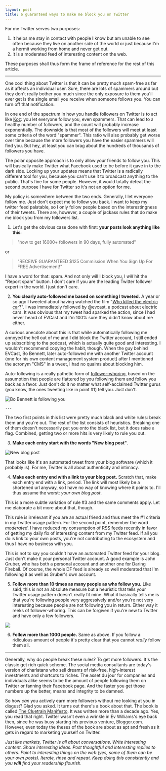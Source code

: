 ```yaml
---
layout: post
title: 6 guaranteed ways to make me block you on Twitter
---
```

For me Twitter serves two purposes:

  1. It helps me stay in contact with people I know but am unable to see often because they live on another side of the world or just because I'm a hermit working from home and never get out.
  2. It is a moderated feed of interesting content on the web.

These purposes shall thus form the frame of reference for the rest of this article.

---

One cool thing about Twitter is that it can be pretty much spam-free as far as it affects an individual user. Sure, there are lots of spammers around but they don't really bother you much since the only exposure to them you'll ever get is the single email you receive when someone follows you. You can turn off that notification.

In one end of the spectrum in how you handle followers on Twitter is to act like [Koz](http://twitter.com/nzkoz/): you let everyone follow you, even spammers. That can lead to a healthy number of followers, and the count will probably increase exponentially. The downside is that most of the followers will meet at least some criteria of the word "spammer". This ratio will also probably get worse over time because the more followers you have the easier spammers will find you. But hey, at least you can brag about the hundreds of thousands of followers you have.

The polar opposite approach is to only allow your friends to follow you. This will basically make Twitter what Facebook used to be before it gave in to the dark side. Locking up your updates means that Twitter is a radically different tool for you, because you can't use it to broadcast anything to the public. That's fine for some people. However, it would totally defeat the second purpose I have for Twitter so it's not an option for me.

My policy is somewhere between the two ends. Generally, I let everyone follow me. Just don't expect me to follow you back. I want to keep my twitter feed palatable, so I only follow people based on the interestingness of their tweets. There are, however, a couple of jackass rules that do make me block you from my followers list.

1. Let's get the obvious case done with first: **your posts look anything like this**:

  > "how to get 16000+ followers in 90 days, fully automated"

  or
  
  > "RECEIVE GUARANTEED $125 Commission When You Sign Up For FREE Advertisement!"

  I have a word for that: spam. And not only will I block you, I *will* hit the "Report spam" button. I don't care if you are the leading Twitter follower expert in the world. I just don't care.

2. **You clearly auto-followed me based on something I tweeted.** A year or so ago I tweeted about having watched the film "[Who killed the electric car?](http://www.amazon.com/gp/product/B000I5Y8FU?ie=UTF8&tag=jlainenet-20&linkCode=xm2&camp=1789&creativeASIN=B000I5Y8FU)". I was immediately followed by @evcast, a podcast about electric cars. It was obvious that my tweet had sparked the action, since I had never heard of EVCast and I'm 100% sure they didn't know about me either.

  A curious anecdote about this is that while automatically following me annoyed the hell out of me and I did block the Twitter account, I still ended up subscribing to the podcast, which is actually quite good and interesting. I wouldn't recommend copying the habit, though. When the guy behind EVCast, Bo Bennett, later auto-followed me with another Twitter account (one for his own content management system product) after I mentioned the acronym "CMS" in a tweet, I had no qualms about blocking him.

  Auto-following is a really pathetic form of [follower-whoring](http://twitter-fail.com/tag/follower-whoring/), based on the assumption that people are flattered by you following them and follow you back as a favor. Just don't do it no matter what self-acclaimed Twitter gurus (you know, the ones tweeting like in point #1) tell you. Just don't.

  ![Bo Bennett is following you](http://img.skitch.com/20100306-cybx79jm7ejgy5ede3k2stx3mi.png)

    ---

  The two first points in this list were pretty much black and white rules: break them and you're out. The rest of the list consists of heuristics. Breaking one of them doesn't necessarily put you onto the black list, but it does raise a flag. Combined, getting two or more hits is very likely to rule you out.

3. **Make each entry start with the words "New blog post"**.

  ![New blog post](http://img.skitch.com/20100306-ket53taiq86ni3fwjsf9c9tpc8.png)

  That looks like it's an automated tweet from your blog software (which it probably is). For me, Twitter is all about authenticity and intimacy.

4. **Make each entry end with a link to your blog post.** Scratch that, make each entry end with a link, period. The link will most likely be a shortened url anyway, so I have no way of knowing where it points to. I'll thus assume the worst: *your own blog post*.

  This is a more subtle variation of rule #3 and the same comments apply. Let me elaborate a bit more about that, though.
    
  This rule is irrelevant if you are an actual friend and thus meet the #1 criteria in my Twitter usage pattern. For the second point, remember the word *moderated*. I have reduced my consumption of RSS feeds recently in favor of getting my daily fix of interesting content from my Twitter feed. If all you do is link to your own posts, you're not contributing to the ecosystem and thus I have no business with you.

  This is not to say you couldn't have an automated Twitter feed for your blog. Just don't make it your personal Twitter account. A good example is John Gruber, who has both a personal account and another one for Daring Fireball. Of course, the whole DF feed is already so well moderated that I'm following it as well as Gruber's own account.

5. **Follow more than 10 times as many people as who follow you.** Like said, this is not an absolute measure but a heuristic that tells your Twitter usage pattern doesn't really fit mine. What it basically tells me is that you're following people very aggressively and/or you're not very interesting because people are not following you in return. Either way it reeks of follower-whoring. This can be forgiven if you're new to Twitter and have only a few followers.

  ![](http://img.skitch.com/20100306-f4paamgierb752a64ipr97m8hj.png)

6. **Follow more than 1000 people.** Same as above. If you follow a ridiculous amount of people it's pretty clear that you cannot *really* follow them all.

---

Generally, why do people break these rules? To get more followers. It's the classic get rich quick scheme. The social media consultants are today's version of charlatans who sell dreams of risk-free, high-interest investments and shortcuts to riches. The asset du jour for companies and individuals alike seems to be the amount of people following them on Twitter or fanning their Facebook page. And the faster you get those numbers up the better, means and integrity to be damned.

So how *can* you actively earn more followers without me looking at you in disgust? Glad you asked. It turns out there's a book about that. The book is called [The Cluetrain Manifesto](http://www.cluetrain.com). It was written more than a decade ago. Yes, you read that right. Twitter wasn't even a wrinkle in Ev Williams's eye back then, since he was busy starting his previous venture, Blogger.com. However, even today the theses of the book are about as apt and fresh as it gets in regard to marketing yourself on Twitter.

*Just like markets, Twitter is all about conversations. Write interesting content. Share interesting ideas. Post thoughtful and interesting replies to others. Point to interesting things on the web (yes, some of them can be your own posts). Iterate, rinse and repeat. Keep doing this consistently and you **will** find your readership flourish.*
